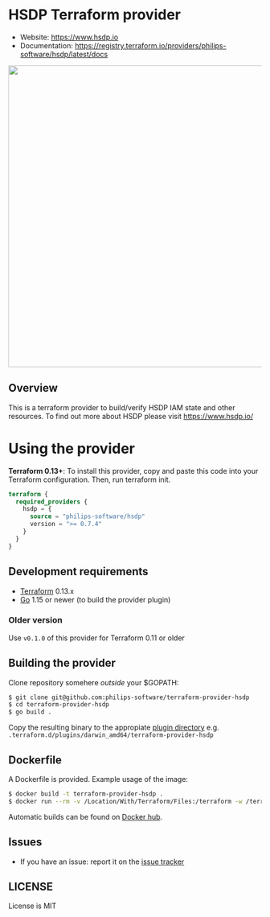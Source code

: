 # HSDP Terraform provider

- Website: https://www.hsdp.io
- Documentation: https://registry.terraform.io/providers/philips-software/hsdp/latest/docs

<img src="https://cdn.rawgit.com/hashicorp/terraform-website/master/content/source/assets/images/logo-hashicorp.svg" width="600px">

## Overview

This is a terraform provider to build/verify HSDP IAM state and other resources.
To find out more about HSDP please visit https://www.hsdp.io/

# Using the provider

**Terraform 0.13+**: To install this provider, copy and paste this code into your Terraform configuration. Then, run terraform init.

```terraform
terraform {
  required_providers {
    hsdp = {
      source = "philips-software/hsdp"
      version = ">= 0.7.4"
    }
  }
}
```

## Development requirements

-	[Terraform](https://www.terraform.io/downloads.html) 0.13.x
-	[Go](https://golang.org/doc/install) 1.15 or newer (to build the provider plugin)

### Older version

Use `v0.1.0` of this provider for Terraform 0.11 or older

## Building the provider

Clone repository somehere *outside* your $GOPATH:

```sh
$ git clone git@github.com:philips-software/terraform-provider-hsdp
$ cd terraform-provider-hsdp
$ go build .
```

Copy the resulting binary to the appropiate [plugin directory](https://www.terraform.io/docs/configuration/providers.html#third-party-plugins) e.g. `.terraform.d/plugins/darwin_amd64/terraform-provider-hsdp` 


## Dockerfile

A Dockerfile is provided. Example usage of the image:

```sh
$ docker build -t terraform-provider-hsdp .
$ docker run --rm -v /Location/With/Terraform/Files:/terraform -w /terraform -it terraform-provider-hsdp init
```

Automatic builds can be found on [Docker hub](https://hub.docker.com/r/philipssoftware/terraform-provider-hsdp/).

## Issues

- If you have an issue: report it on the [issue tracker](https://github.com/philips-software/terraform-provider-hsdp/issues)

## LICENSE

License is MIT
